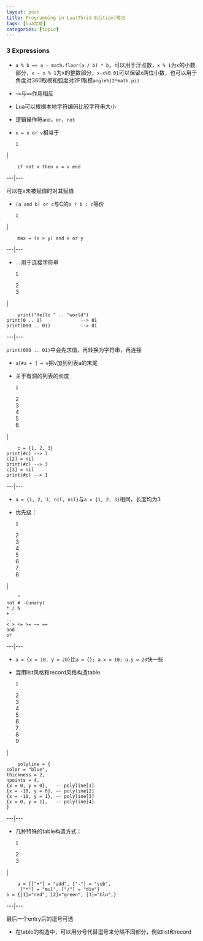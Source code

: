 ```yaml
---
layout: post
title: Programming in Lua(Thrid Edition)笔记 
tags: [lua文章]
categories: [topic]
---
```

### 3 Expressions

  * `a % b == a - math.floor(a / b) * b`，可以用于浮点数，`x % 1`为x的小数部分，`x - x % 1`为x的整数部分，`x-x%0.01`可以保留x两位小数，也可以用于角度对360取模和弧度对2PI取模`angle%(2*math.pi)`

  * `~=`与`==`作用相反

  * Lua可以根据本地字符编码比较字符串大小

  * 逻辑操作符`and`，`or`，`not`

  * `x = x or v`相当于
    
        1  
    

|

    
        if not x then x = v end  
      
  
---|---  

可以在x未被赋值时对其赋值

  * `(a and b) or c`与C的`a ? b : c`等价
    
        1  
    

|

    
        max = (x > y) and x or y  
      
  
---|---  
  * `..`用于连接字符串
    
        1  
    2  
    3  
    

|

    
        print("Hello " .. "world")   
    print(0 .. 1)              --> 01  
    print(000 .. 01)           --> 01  
      
  
---|---  

`print(000 .. 01)`中会先求值，再转换为字符串，再连接

  * `a[#a + ] = v`把v加到列表a的末尾

  * 关于有洞的列表的长度
    
        1  
    2  
    3  
    4  
    5  
    6  
    

|

    
        c = {1, 2, 3}  
    print(#c) --> 3  
    c[2] = nil  
    print(#c) --> 3  
    c[3] = nil  
    print(#c) --> 1  
      
  
---|---  
  * `a = {1, 2, 3, nil, nil}`与`a = {1, 2, 3}`相同，长度均为3

  * 优先级：
    
        1  
    2  
    3  
    4  
    5  
    6  
    7  
    8  
    

|

    
        ^  
    not # -(unary)  
    * / %  
    + -  
    ..  
    < > <= >= ~= ==  
    and  
    or  
      
  
---|---  
  * `a = {x = 10, y = 20}`比`a = {}; a.x = 10; a.y = 20`快一些 

  * 混用list风格和record风格构造table
    
        1  
    2  
    3  
    4  
    5  
    6  
    7  
    8  
    9  
    

|

    
        polyline = {  
    color = "blue",  
    thickness = 2,  
    npoints = 4,  
    {x = 0, y = 0},   -- polyline[1]  
    {x = -10, y = 0}, -- polyline[2]  
    {x = -10, y = 1}, -- polyline[3]  
    {x = 0, y = 1},   -- polyline[4]  
    }  
      
  
---|---  
  * 几种特殊的table构造方式：
    
        1  
    2  
    3  
    

|

    
        a = {["+"] = "add", ["-"] = "sub",  
         ["*"] = "mul", ["/"] = "div"}  
    b = {[1]="red", [2]="green", [3]="blu",}  
      
  
---|---  

最后一个entry后的逗号可选

  * 在table的构造中，可以用分号代替逗号来分隔不同部分，例如list和record